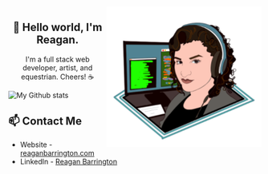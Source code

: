 
<img align="right" src="https://raw.githubusercontent.com/ReBarrington/ReBarrington/master/imgs/reagan_code2.png" alt="Reagan">

<h2 align="center"> 👋 Hello world, I'm Reagan. </h2>

<p align="center">
I'm a full stack web developer, artist, and equestrian. Cheers! ☕
</p>

![My Github stats](https://github-readme-stats.vercel.app/api?username=ReBarrington&show_icons=true)


## 📫 Contact Me
- Website - [reaganbarrington.com](https://reaganbarrington.com)
- LinkedIn - [Reagan Barrington](https://in.linkedin.com/in/reaganbarrington)


<!--
**ReBarrington/ReBarrington** is a ✨ _special_ ✨ repository because its `README.md` (this file) appears on your GitHub profile.

Here are some ideas to get you started:

- 🔭 I’m currently working on ...
- 🌱 I’m currently learning ...
- 👯 I’m looking to collaborate on ...
- 🤔 I’m looking for help with ...
- 💬 Ask me about ...
- 📫 How to reach me: ...
- 😄 Pronouns: ...
- ⚡ Fun fact: ...
-->

